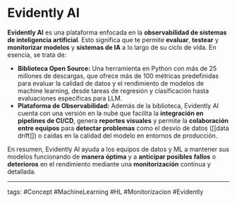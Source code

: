 


# Evidently AI
**Evidently AI** es una plataforma enfocada en la **observabilidad de sistemas de inteligencia artificial**. Esto significa que te permite **evaluar**, **testear** y **monitorizar modelos** y **sistemas de IA** a lo largo de su ciclo de vida. En esencia, se trata de:

- **Biblioteca Open Source:** Una herramienta en Python con más de 25 millones de descargas, que ofrece más de 100 métricas predefinidas para evaluar la calidad de datos y el rendimiento de modelos de machine learning, desde tareas de regresión y clasificación hasta evaluaciones específicas para LLM.
- **Plataforma de Observabilidad:** Además de la biblioteca, Evidently AI cuenta con una versión en la nube que facilita la **integración en pipelines de CI/CD**, genera **reportes visuales** y permite la **colaboración entre equipos** para **detectar problemas** como el desvío de datos ([[data drift]]) o caídas en la calidad del modelo en entornos de producción.

En resumen, Evidently AI ayuda a los equipos de datos y ML a mantener sus modelos funcionando de **manera óptima** y a **anticipar posibles fallos** o **deterioros** en el rendimiento mediante una **monitorización** continua y detallada.


---
tags:
	#Concept  #MachineLearning #HL #Monitorizacion #Evidently 